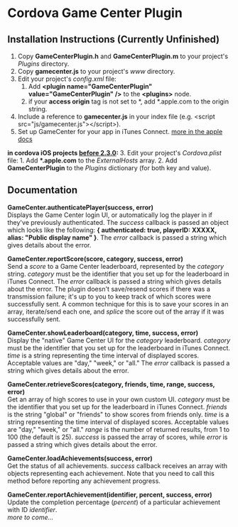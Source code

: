 # Cordova Game Center Plugin

## Installation Instructions (Currently Unfinished)

1. Copy __GameCenterPlugin.h__ and __GameCenterPlugin.m__ to your project's _Plugins_ directory.
2. Copy __gamecenter.js__ to your project's _www_ directory.
3. Edit your project's _config.xml_ file:
	1. Add __&lt;plugin name="GameCenterPlugin" value="GameCenterPlugin" /&gt;__ to the __&lt;plugins&gt;__ node.
	2. if your __access origin__ tag is not set to *, add *.apple.com to the origin string.
4. Include a reference to __gamecenter.js__ in your index file (e.g. &lt;script src="js/gamecenter.js"&gt;&lt;/script&gt;).
5. Set up GameCenter for your app in iTunes Connect. [more in the apple docs](http://developer.apple.com/library/mac/#documentation/LanguagesUtilities/Conceptual/iTunesConnect_Guide/15_GameCenter/GameCenter.html)


__in cordova iOS projects [before 2.3.0](http://shazronatadobe.wordpress.com/tag/config-xml/):__
3. Edit your project's _Cordova.plist_ file:
	1. Add __*.apple.com__ to the _ExternalHosts_ array.
	2. Add __GameCenterPlugin__ to the _Plugins_ dictionary (for both key and value).


## Documentation

__GameCenter.authenticatePlayer(success, error)__  
Displays the Game Center login UI, or automatically log the player in if they've previously authenticated. The _success_ callback is passed 
an object which looks like the following: __{ authenticated: true, playerID: XXXXX, alias: "Public display name" }__. The _error_ callback 
is passed a string which gives details about the error.

__GameCenter.reportScore(score, category, success, error)__  
Send a _score_ to a Game Center leaderboard, represented by the _category_ string. _category_ must be the identifier that you set up for the 
leaderboard in iTunes Connect. The _error_ callback is passed a string which gives details about the error. The plugin doesn't save/resend 
scores if there was a transmission failure; it's up to you to keep track of which scores were successfully sent. A common technique for this 
is to save your scores in an array, iterate/send each one, and _splice_ the score out of the array if it was successfully sent. 

__GameCenter.showLeaderboard(category, time, success, error)__  
Display the "native" Game Center UI for the _category_ leaderboard. _category_ must be the identifier that you set up for the 
leaderboard in iTunes Connect. _time_ is a string representing the time interval of displayed scores. Acceptable values are "day," "week," 
or "all." The _error_ callback is passed a string which gives details about the error. 

__GameCenter.retrieveScores(category, friends, time, range, success, error)__  
Get an array of high scores to use in your own custom UI. _category_ must be the identifier that you set up for the 
leaderboard in iTunes Connect. _friends_ is the string "global" or "friends" to show scores from friends only. _time_ 
is a string representing the time interval of displayed scores. Acceptable values are "day," "week," 
or "all." _range_ is the number of returned results, from 1 to 100 (the default is 25). _success_ is passed the array of scores, while
 _error_ is passed a string which gives details about the error. 

__GameCenter.loadAchievements(success, error)__  
Get the status of all achievements. _success_ callback receives an array with objects representing each achievement. Note that you need 
to call this method before reporting any achievement progress.

__GameCenter.reportAchievement(identifier, percent, success, error)__  
Update the completion percentage (_percent_) of a particular achievement with ID _identifier_.  
_more to come..._